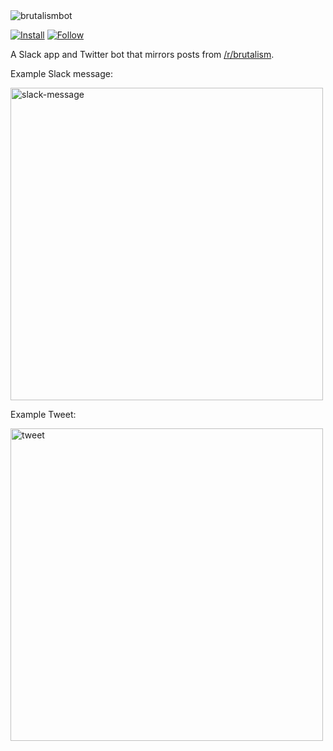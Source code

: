 <img alt="brutalismbot" src="https://brutalismbot.com/docs/banner.png"/>

[![Install](https://img.shields.io/badge/Slack-install-purple?logo=slack&style=for-the-badge)](https://slack.com/apps/AH0KW28C9-brutalismbot)
[![Follow](https://img.shields.io/badge/Twitter-follow-blue?logo=twitter&style=for-the-badge)](https://twitter.com/brutalismbot)

A Slack app and Twitter bot that mirrors posts from [/r/brutalism](https://www.reddit.com/r/brutalism/new).

Example Slack message:

<img alt="slack-message" src="https://brutalismbot.com/docs/slack-message.png" width="500"/>

Example Tweet:

<img alt="tweet" src="https://brutalismbot.com/docs/tweet.png" width="500"/>
